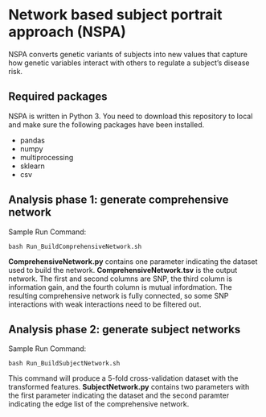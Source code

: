 # Network based subject portrait approach (NSPA)
NSPA converts genetic variants of subjects into new values that capture how genetic variables interact with others to regulate a subject’s disease risk. 
## Required packages
NSPA is written in Python 3. You need to download this repository to local and make sure the following packages have been installed.
* pandas
* numpy
* multiprocessing
* sklearn
* csv
## Analysis phase 1: generate comprehensive network
Sample Run Command:
```
bash Run_BuildComprehensiveNetwork.sh
```
**ComprehensiveNetwork.py** contains one parameter indicating the dataset used to build the network. **ComprehensiveNetwork.tsv** is the output network. The first and second columns are SNP, the third column is information gain, and the fourth column is mutual infordmation. The resulting comprehensive network is fully connected, so some SNP interactions with weak interactions need to be filtered out.
## Analysis phase 2: generate subject networks
Sample Run Command:
```
bash Run_BuildSubjectNetwork.sh
```
This command will produce a 5-fold cross-validation dataset with the transformed features. **SubjectNetwork.py** contains two parameters with the first parameter indicating the dataset and the second paramter indicating the edge list of the comprehensive network. 

